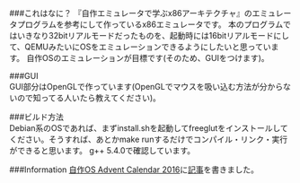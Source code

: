 ###これはなに？
『自作エミュレータで学ぶx86アーキテクチャ』のエミュレータプログラムを参考にして作っているx86エミュレータです。
本のプログラムではいきなり32bitリアルモードだったものを、起動時には16bitリアルモードにして、QEMUみたいにOSをエミュレーションできるようにしたいと思っています。
自作OSのエミュレーションが目標です(そのため、GUIをつけます)。

###GUI  
GUI部分はOpenGLで作っています(OpenGLでマウスを吸い込む方法が分からないので知ってる人いたら教えてください)。

###ビルド方法  
Debian系のOSであれば、まずinstall.shを起動してfreeglutをインストールしてください。そうすれば、あとかmake runするだけでコンパイル・リンク・実行ができると思います。
g++ 5.4.0で確認しています。

###Information
[自作OS Advent Calendar 2016](www.adventar.org/calendars/1666)に[記事](sksat.hatenablog.com/entry/2016/12/21/231342)を書きました。


